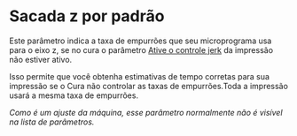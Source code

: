 Sacada z por padrão
====
Este parâmetro indica a taxa de empurrões que seu microprograma usa para o eixo z, se no cura o parâmetro [Ative o controle jerk](../speed/jerk_enabled.md) da impressão não estiver ativo.

Isso permite que você obtenha estimativas de tempo corretas para sua impressão se o Cura não controlar as taxas de empurrões.Toda a impressão usará a mesma taxa de empurrões.

*Como é um ajuste da máquina, esse parâmetro normalmente não é visível na lista de parâmetros.*